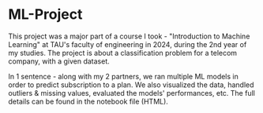 # ML-Project
This project was a major part of a course I took - "Introduction to Machine Learning" at TAU's faculty of engineering in 2024, during the 2nd year of my studies. The project is about a classification problem for a telecom company, with a given dataset.

In 1 sentence - along with my 2 partners, we ran multiple ML models in order to predict subscription to a plan. We also visualized the data, handled outliers & missing values, evaluated the models' performances, etc. The full details can be found in the notebook file (HTML).
